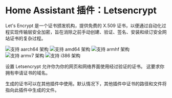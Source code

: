 # Home Assistant 插件：Letsencrypt

Let's Encrypt 是一个证书颁发机构，提供免费的 X.509 证书，以便通过自动化过程实现传输层安全加密，旨在消除之前手动创建、验证、签名、安装和续订安全网站证书的复杂过程。

![支持 aarch64 架构][aarch64-shield] ![支持 amd64 架构][amd64-shield] ![支持 armhf 架构][armhf-shield] ![支持 armv7 架构][armv7-shield] ![支持 i386 架构][i386-shield]

设置 Letsencrypt 允许你为你的网页和网络界面使用经过验证的证书。
这要求你拥有申请证书的域名。

生成的证书可以在其他插件中使用。默认情况下，其他插件中证书的路径和文件将指向此插件中生成的文件。

[aarch64-shield]: https://img.shields.io/badge/aarch64-yes-green.svg
[amd64-shield]: https://img.shields.io/badge/amd64-yes-green.svg
[armhf-shield]: https://img.shields.io/badge/armhf-yes-green.svg
[armv7-shield]: https://img.shields.io/badge/armv7-yes-green.svg
[i386-shield]: https://img.shields.io/badge/i386-yes-green.svg